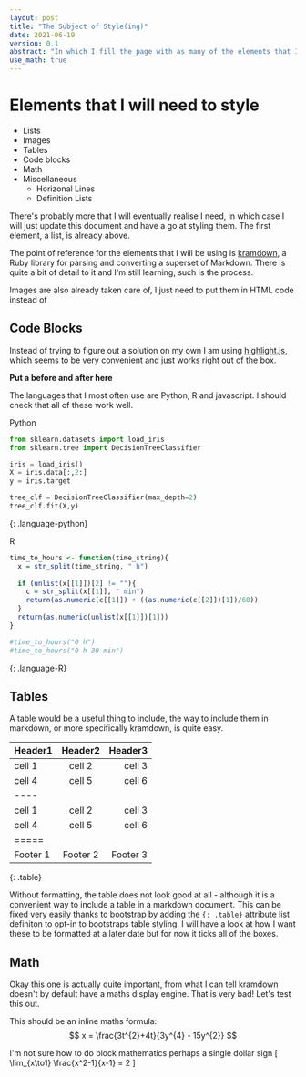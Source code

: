```yaml
---
layout: post
title: "The Subject of Style(ing)"
date: 2021-06-19
version: 0.1
abstract: "In which I fill the page with as many of the elements that I will need to style to make all of my blog posts look good."
use_math: true
---
```


# Elements that I will need to style

- Lists
- Images
- Tables
- Code blocks
- Math
- Miscellaneous
	- Horizonal Lines
	- Definition Lists

There's probably more that I will eventually realise I need, in which case I will just update this document and have a go at styling them. The first element, a list, is already above.

The point of reference for the elements that I will be using is [kramdown]("https://kramdown.gettalong.org/index.html"), a Ruby library for parsing and converting a superset of Markdown. There is quite a bit of detail to it and I'm still learning, such is the process.

Images are also already taken care of, I just need to put them in HTML code instead of

## Code Blocks

Instead of trying to figure out a solution on my own I am using [highlight.js]("https://highlightjs.org/"), which seems to be very convenient and just works right out of the box. 

**Put a before and after here**

The languages that I most often use are Python, R and javascript. I should check that all of these work well.

Python

~~~ python
from sklearn.datasets import load_iris
from sklearn.tree import DecisionTreeClassifier

iris = load_iris()
X = iris.data[:,2:]
y = iris.target

tree_clf = DecisionTreeClassifier(max_depth=2)
tree_clf.fit(X,y)
~~~
{: .language-python}

R

~~~ R
time_to_hours <- function(time_string){
  x = str_split(time_string, " h")
  
  if (unlist(x[[1]])[2] != ""){
    c = str_split(x[[1]], " min")
    return(as.numeric(c[[1]]) + ((as.numeric(c[[2]])[1])/60))
  }
  return(as.numeric(unlist(x[[1]])[1]))
}

#time_to_hours("0 h")
#time_to_hours("0 h 30 min")
~~~
{: .language-R}

## Tables

A table would be a useful thing to include, the way to include them in markdown, or more specifically kramdown, is quite easy.

| Header1 | Header2 | Header3 |
|:--------|:-------:|--------:|
| cell 1   | cell 2   | cell 3   |
| cell 4   | cell 5   | cell 6   |
|----
| cell 1   | cell 2   | cell 3   |
| cell 4   | cell 5   | cell 6   |
|=====
| Footer 1   | Footer 2   | Footer 3
{: .table}

Without formatting, the table does not look good at all - although it is a convenient way to include a table in a markdown document. This can be fixed very easily thanks to bootstrap by adding the `{: .table}` attribute list definiton to opt-in to bootstraps table styling. I will have a look at how I want these to be formatted at a later date but for now it ticks all of the boxes.


## Math

Okay this one is actually quite important, from what I can tell kramdown doesn't by default have a maths display engine. That is very bad! Let's test this out.

This should be an inline maths formula:  $$ x = \frac{3t^{2}+4t}{3y^{4} - 15y^{2}} $$

I'm not sure how to do block mathematics perhaps a single dollar sign \[ \lim_{x\to1} \frac{x^2-1}{x-1} = 2 \] 